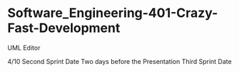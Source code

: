 # Software_Engineering-401-Crazy-Fast-Development
UML Editor

4/10 Second Sprint Date
Two days before the Presentation Third Sprint Date

